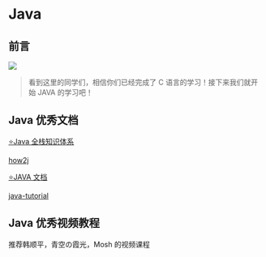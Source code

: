 # Java

## 前言

![](https://blog.meowrain.cn/api/i/2023/04/02/j37wt2-3.webp)

> 看到这里的同学们，相信你们已经完成了 C 语言的学习！接下来我们就开始 JAVA 的学习吧！

## Java 优秀文档

[⭐Java 全栈知识体系](https://www.pdai.tech/)

[how2j](https://how2j.cn/)

[⭐JAVA 文档](https://itbaima.net/)

[java-tutorial](https://dunwu.github.io/java-tutorial/)

## Java 优秀视频教程

推荐韩顺平，青空の霞光，Mosh 的视频课程
